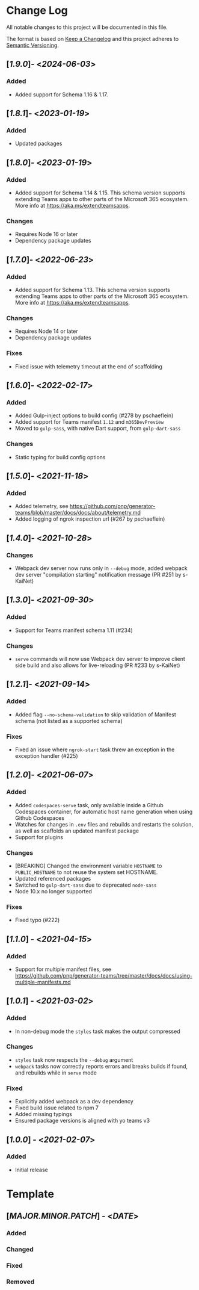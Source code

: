 # Change Log

All notable changes to this project will be documented in this file.

The format is based on [Keep a Changelog](http://keepachangelog.com/)
and this project adheres to [Semantic Versioning](http://semver.org/).

## [*1.9.0*]- <*2024-06-03*>

### Added

* Added support for Schema 1.16 & 1.17. 

## [*1.8.1*]- <*2023-01-19*>

### Added

* Updated packages

## [*1.8.0*]- <*2023-01-19*>

### Added

* Added support for Schema 1.14 & 1.15. This schema version supports extending Teams apps to other parts of the Microsoft 365 ecosystem. More info at https://aka.ms/extendteamsapps.

### Changes

* Requires Node 16 or later
* Dependency package updates

## [*1.7.0*]- <*2022-06-23*>

### Added

* Added support for Schema 1.13. This schema version supports extending Teams apps to other parts of the Microsoft 365 ecosystem. More info at https://aka.ms/extendteamsapps.

### Changes

* Requires Node 14 or later
* Dependency package updates

### Fixes

* Fixed issue with telemetry timeout at the end of scaffolding

## [*1.6.0*]- <*2022-02-17*>

### Added

* Added Gulp-inject options to build config (#278 by pschaeflein)
* Added support for Teams manifest `1.12` and `m365DevPreview`
* Moved to `gulp-sass`, with native Dart support, from `gulp-dart-sass`

### Changes

* Static typing for build config options

## [*1.5.0*]- <*2021-11-18*>

### Added

* Added telemetry, see https://github.com/pnp/generator-teams/blob/master/docs/docs/about/telemetry.md
* Added logging of ngrok inspection url (#267 by pschaeflein)

## [*1.4.0*]- <*2021-10-28*>

### Changes

* Webpack dev server now runs only in `--debug` mode, added webpack dev server "compilation starting" notification message (PR #251 by s-KaiNet)

## [*1.3.0*]- <*2021-09-30*>

### Added

* Support for Teams manifest schema 1.11 (#234)

### Changes

* `serve` commands will now use Webpack dev server to improve client side build and also allows for live-reloading (PR #233 by s-KaiNet)

## [*1.2.1*]- <*2021-09-14*>

### Added

* Added flag `--no-schema-validation` to skip validation of Manifest schema (not listed as a supported schema)

### Fixes

* Fixed an issue where `ngrok-start` task threw an exception in the exception handler (#225)

## [*1.2.0*]- <*2021-06-07*>

### Added

* Added `codespaces-serve` task, only available inside a Github Codespaces container, for automatic host name generation when using Github Codespaces
* Watches for changes in `.env` files and rebuilds and restarts the solution, as well as scaffolds an updated manifest package
* Support for plugins

### Changes

* [BREAKING] Changed the environment variable `HOSTNAME` to `PUBLIC_HOSTNAME` to not reuse the system set HOSTNAME.
* Updated referenced packages
* Switched to `gulp-dart-sass` due to deprecated `node-sass`
* Node 10.x no longer supported

### Fixes

* Fixed typo (#222)

## [*1.1.0*] - <*2021-04-15*>

### Added

* Support for multiple manifest files, see https://github.com/pnp/generator-teams/tree/master/docs/docs/using-multiple-manifests.md

## [*1.0.1*] - <*2021-03-02*>

### Added

* In non-debug mode the `styles` task makes the output compressed

### Changes

* `styles` task now respects the `--debug` argument
* `webpack` tasks now correctly reports errors and breaks builds if found, and rebuilds while in `serve` mode

### Fixed

* Explicitly added webpack as a dev dependency
* Fixed build issue related to npm 7
* Added missing typings
* Ensured package versions is aligned with yo teams v3

## [*1.0.0*] - <*2021-02-07*>

### Added

* Initial release

# Template
## [*MAJOR.MINOR.PATCH*] - <*DATE*>
### Added
### Changed
### Fixed
### Removed
